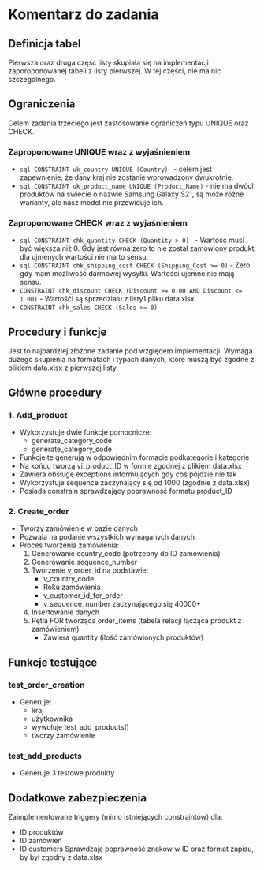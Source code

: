 # Komentarz do zadania 

## Definicja tabel
Pierwsza oraz druga część listy skupiała się na implementacji zaporoponowanej tabeli z listy pierwszej.
W tej części, nie ma nic szczególnego.

## Ograniczenia 
Celem zadania trzeciego jest zastosowanie ograniczeń typu UNIQUE oraz CHECK.

### Zaproponowane UNIQUE wraz z wyjaśnieniem
- ```sql CONSTRAINT uk_country UNIQUE (Country) ``` - celem jest zapewnienie, że dany kraj nie zostanie wprowadzony dwukrotnie.
- ```sql CONSTRAINT uk_product_name UNIQUE (Product_Name)``` - nie ma dwóch produktów na świecie o nazwie Samsung Galaxy S21, są może różne warianty, ale nasz model nie przewiduje ich.

### Zaproponowane CHECK wraz z wyjaśnieniem
- ```sql CONSTRAINT chk_quantity CHECK (Quantity > 0) ``` - Wartość musi być większa niż 0. Gdy jest równa zero to nie został zamówiony produkt, dla ujmenych wartości nie ma to sensu.
- ```sql CONSTRAINT chk_shipping_cost CHECK (Shipping_Cost >= 0)``` - Zero gdy mam możliwość darmowej wysyłki. Wartości ujemne nie mają sensu.
- ```CONSTRAINT chk_discount CHECK (Discount >= 0.00 AND Discount <= 1.00)``` - Wartośći są sprzedziału z listy1 pliku data.xlsx. 
- ```CONSTRAINT chk_sales CHECK (Sales >= 0)```

## Procedury i funkcje
Jest to najbardziej złożone zadanie pod względem implementacji. Wymaga dużego skupienia na formatach i typach danych, które muszą być zgodne z plikiem data.xlsx z pierwszej listy.

## Główne procedury

### 1. Add_product
- Wykorzystuje dwie funkcje pomocnicze:
  - generate_category_code
  - generate_category_code
- Funkcje te generują w odpowiednim formacie podkategorie i kategorie
- Na końcu tworzą vi_product_ID w formie zgodnej z plikiem data.xlsx
- Zawiera obsługę exceptions informujących gdy coś pójdzie nie tak
- Wykorzystuje sequence zaczynający się od 1000 (zgodnie z data.xlsx)
- Posiada constrain sprawdzający poprawność formatu product_ID

### 2. Create_order
- Tworzy zamówienie w bazie danych
- Pozwala na podanie wszystkich wymaganych danych
- Proces tworzenia zamówienia:
  1. Generowanie country_code (potrzebny do ID zamówienia)
  2. Generowanie sequence_number
  3. Tworzenie v_order_id na podstawie:
     - v_country_code
     - Roku zamówienia
     - v_customer_id_for_order
     - v_sequence_number zaczynającego się 40000+
  4. Insertowanie danych
  5. Pętla FOR tworząca order_items (tabela relacji łącząca produkt z zamówieniem)
     - Zawiera quantity (ilość zamówionych produktów)

## Funkcje testujące
### test_order_creation
- Generuje:
  - kraj
  - użytkownika
  - wywołuje test_add_products()
  - tworzy zamówienie

### test_add_products
- Generuje 3 testowe produkty

## Dodatkowe zabezpieczenia
Zaimplementowane triggery (mimo istniejących constraintów) dla:
- ID produktów
- ID zamówień
- ID customers
Sprawdzają poprawność znaków w ID oraz format zapisu, by był zgodny z data.xlsx